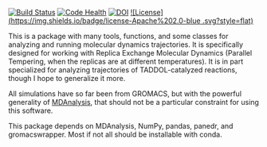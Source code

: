 [![Build Status](https://travis-ci.org/theavey/ParaTemp.svg?branch=master)](https://travis-ci.org/theavey/ParaTemp)
[![Code Health](https://landscape.io/github/theavey/ParaTemp/master/landscape.svg?style=flat)](https://landscape.io/github/theavey/ParaTemp/master)
[![DOI](https://zenodo.org/badge/64339257.svg)](https://zenodo.org/badge/latestdoi/64339257)
[![License](https://img.shields.io/badge/license-Apache%202.0-blue
.svg?style=flat)](https://github.com/theavey/ParaTemp/blob/master/LICENSE)

This is a package with many tools, functions, and some classes for
analyzing and running molecular dynamics trajectories.
It is specifically designed for working with Replica Exchange Molecular
Dynamics (Parallel Tempering, when the replicas are at different
temperatures).
It is in part specialized for analyzing trajectories of TADDOL-catalyzed
reactions, though I hope to generalize it more.

All simulations have so far been from GROMACS, but with the powerful
generality of [MDAnalysis](https://www.mdanalysis.org/), that should not
be a particular constraint for using this software.

This package depends on MDAnalysis, NumPy, pandas, panedr, and
gromacswrapper.
Most if not all should be installable with conda.
